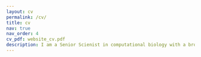 ```yaml
---
layout: cv
permalink: /cv/
title: cv
nav: true
nav_order: 4
cv_pdf: website_cv.pdf
description: I am a Senior Scienist in computational biology with a broad background in bioinformatics and stochastic processes. This perspective has already made a drastic impact on bioinformatics best practices. I am excited to bring it to industrial research and development, and work with interdisciplinary teams to help change the world of biotech.
---
```

